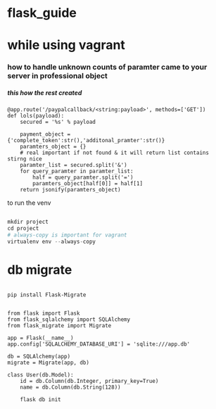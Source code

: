 # flask_guide

# while using vagrant


### how to handle unknown counts of paramter came to your server in professional object 
##### this how the rest created
```
@app.route('/paypalcallback/<string:payload>', methods=['GET'])
def lols(payload):
    secured = '%s' % payload

    payment_object = {'complete_token':str(),'additonal_pramter':str()}
    paramters_object = {}
    # real important if not found & it will return list contains stirng nice
    paramter_list = secured.split('&')
    for query_paramter in paramter_list:
        half = query_paramter.split('=')
        paramters_object[half[0]] = half[1]
    return jsonify(paramters_object)
```

to run the venv

```python

mkdir project
cd project
# always-copy is important for vagrant
virtualenv env --always-copy

```

# db migrate

```python3

pip install Flask-Migrate


from flask import Flask
from flask_sqlalchemy import SQLAlchemy
from flask_migrate import Migrate

app = Flask(__name__)
app.config['SQLALCHEMY_DATABASE_URI'] = 'sqlite:///app.db'

db = SQLAlchemy(app)
migrate = Migrate(app, db)

class User(db.Model):
    id = db.Column(db.Integer, primary_key=True)
    name = db.Column(db.String(128))
    
    flask db init
```
